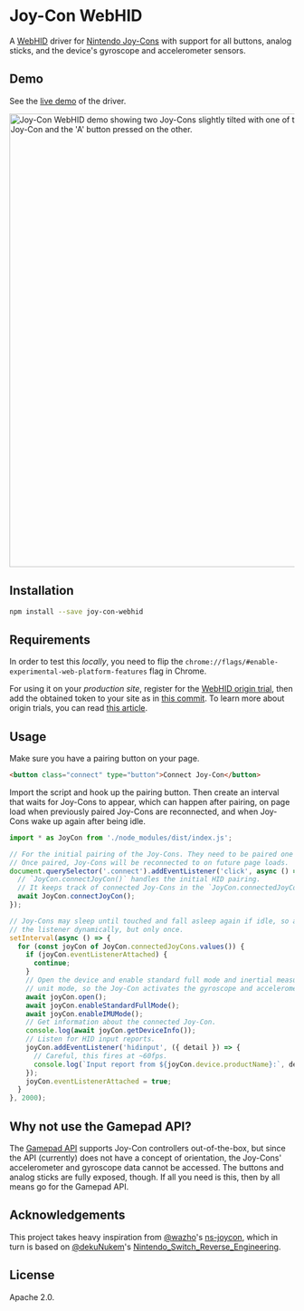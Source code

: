 # Joy-Con WebHID

A [WebHID](https://web.dev/hid) driver for
[Nintendo Joy-Cons](https://en.wikipedia.org/wiki/Joy-Con) with support for all buttons, analog
sticks, and the device's gyroscope and accelerometer sensors.

## Demo

See the [live demo](https://tomayac.github.io/joy-con-webhid/demo/) of the driver.

<img width="800" alt="Joy-Con WebHID demo showing two Joy-Cons slightly tilted with one of the analog sticks moved to the right on one Joy-Con and the 'A' button pressed on the other." src="https://user-images.githubusercontent.com/145676/101152193-01fc4f80-3623-11eb-8afd-50485f2807c6.png">

## Installation

```bash
npm install --save joy-con-webhid
```

## Requirements

In order to test this _locally_, you need to flip the
`chrome://flags/#enable-experimental-web-platform-features` flag in Chrome.

For using it on your _production site_, register for the
[WebHID origin trial](https://developers.chrome.com/origintrials/#/register_trial/1074108511127863297),
then add the obtained token to your site as in
[this commit](https://github.com/tomayac/joy-con-webhid/commit/a19e541b365305eb440998b3a329989ddb361952).
To learn more about origin trials, you can read
[this article](https://web.dev/origin-trials/).

## Usage

Make sure you have a pairing button on your page.

```html
<button class="connect" type="button">Connect Joy-Con</button>
```

Import the script and hook up the pairing button.
Then create an interval that waits for Joy-Cons to appear,
which can happen after pairing, on page load when previously paired Joy-Cons are reconnected,
and when Joy-Cons wake up again after being idle.

```js
import * as JoyCon from './node_modules/dist/index.js';

// For the initial pairing of the Joy-Cons. They need to be paired one by one.
// Once paired, Joy-Cons will be reconnected to on future page loads.
document.querySelector('.connect').addEventListener('click', async () => {
  // `JoyCon.connectJoyCon()` handles the initial HID pairing.
  // It keeps track of connected Joy-Cons in the `JoyCon.connectedJoyCons` Map.
  await JoyCon.connectJoyCon();
});

// Joy-Cons may sleep until touched and fall asleep again if idle, so attach
// the listener dynamically, but only once.
setInterval(async () => {
  for (const joyCon of JoyCon.connectedJoyCons.values()) {
    if (joyCon.eventListenerAttached) {
      continue;
    }
    // Open the device and enable standard full mode and inertial measurement
    // unit mode, so the Joy-Con activates the gyroscope and accelerometers.
    await joyCon.open();
    await joyCon.enableStandardFullMode();
    await joyCon.enableIMUMode();
    // Get information about the connected Joy-Con.
    console.log(await joyCon.getDeviceInfo());
    // Listen for HID input reports.
    joyCon.addEventListener('hidinput', ({ detail }) => {
      // Careful, this fires at ~60fps.
      console.log(`Input report from ${joyCon.device.productName}:`, detail);
    });
    joyCon.eventListenerAttached = true;
  }
}, 2000);
```

## Why not use the Gamepad API?

The [Gamepad API](https://w3c.github.io/gamepad/)
supports Joy-Con controllers out-of-the-box,
but since the API (currently) does not have a concept of orientation,
the Joy-Cons' accelerometer and gyroscope data cannot be accessed.
The buttons and analog sticks are fully exposed, though.
If all you need is this, then by all means go for the Gamepad API.

## Acknowledgements

This project takes heavy inspiration from [@wazho](https://github.com/wazho)'s
[ns-joycon](https://github.com/wazho/ns-joycon),
which in turn is based on [@dekuNukem](https://github.com/dekuNukem)'s
[Nintendo_Switch_Reverse_Engineering](https://github.com/dekuNukem/Nintendo_Switch_Reverse_Engineering).

## License

Apache 2.0.
